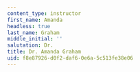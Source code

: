 ```yaml
---
content_type: instructor
first_name: Amanda
headless: true
last_name: Graham
middle_initial: ''
salutation: Dr.
title: Dr. Amanda Graham
uid: f8e87926-d0f2-daf6-0e6a-5c513fe38e06
---
```

